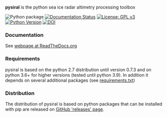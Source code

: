 **pysiral** is the python sea ice radar altimetry processing toolbox

![Python package](https://github.com/shendric/pysiral/workflows/Python%20package/badge.svg)
[![Documentation Status](https://readthedocs.org/projects/pysiral/badge/?version=latest)](https://pysiral.readthedocs.io/en/latest/?badge=latest)
[![License: GPL v3](https://img.shields.io/badge/License-GPLv3-blue.svg)](https://www.gnu.org/licenses/gpl-3.0)
[![Python Version](https://img.shields.io/badge/python-3.6,_3.7,_3.8,_3.9-blue)](https://www.python.org/downloads/)
[![DOI](https://zenodo.org/badge/144590952.svg)](https://zenodo.org/badge/latestdoi/144590952)

### Documentation

See [webpage at ReadTheDocs.org](https://pysiral.readthedocs.io/en/latest/#) 

### Requirements

pysiral is based on the python 2.7 distribution until version 0.7.3 and on python 3.6+ for higher versions (tested until python 3.9). In addition it depends on several additional packages (see [requirements.txt](requirements.txt))

### Distribution

The distribution of pysiral is based on python packages that can be installed with pip are released on [GitHub 'releases' page](https://github.com/pysiral/pysiral/releases).





